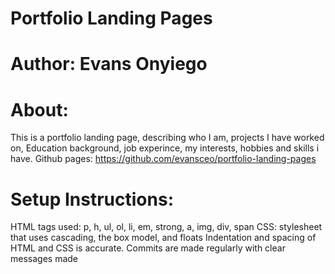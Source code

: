 # Portfolio Landing Pages

# Author: Evans Onyiego

# About:
This is a portfolio landing page, describing who I am, projects I have worked on, Education background, job experince, my interests, hobbies and skills i have.
Github pages: https://github.com/evansceo/portfolio-landing-pages

# Setup Instructions: 
HTML tags used: p, h, ul, ol, li, em, strong, a, img, div, span
CSS: stylesheet that uses cascading, the box model, and floats
Indentation and spacing of HTML and CSS is accurate.
Commits are made regularly with clear messages made
